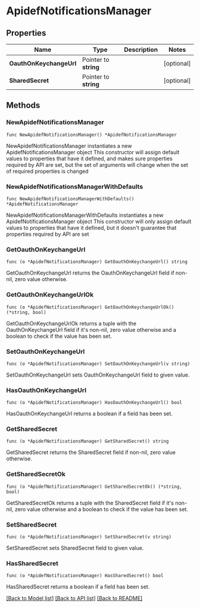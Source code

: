 # ApidefNotificationsManager

## Properties

Name | Type | Description | Notes
------------ | ------------- | ------------- | -------------
**OauthOnKeychangeUrl** | Pointer to **string** |  | [optional] 
**SharedSecret** | Pointer to **string** |  | [optional] 

## Methods

### NewApidefNotificationsManager

`func NewApidefNotificationsManager() *ApidefNotificationsManager`

NewApidefNotificationsManager instantiates a new ApidefNotificationsManager object
This constructor will assign default values to properties that have it defined,
and makes sure properties required by API are set, but the set of arguments
will change when the set of required properties is changed

### NewApidefNotificationsManagerWithDefaults

`func NewApidefNotificationsManagerWithDefaults() *ApidefNotificationsManager`

NewApidefNotificationsManagerWithDefaults instantiates a new ApidefNotificationsManager object
This constructor will only assign default values to properties that have it defined,
but it doesn't guarantee that properties required by API are set

### GetOauthOnKeychangeUrl

`func (o *ApidefNotificationsManager) GetOauthOnKeychangeUrl() string`

GetOauthOnKeychangeUrl returns the OauthOnKeychangeUrl field if non-nil, zero value otherwise.

### GetOauthOnKeychangeUrlOk

`func (o *ApidefNotificationsManager) GetOauthOnKeychangeUrlOk() (*string, bool)`

GetOauthOnKeychangeUrlOk returns a tuple with the OauthOnKeychangeUrl field if it's non-nil, zero value otherwise
and a boolean to check if the value has been set.

### SetOauthOnKeychangeUrl

`func (o *ApidefNotificationsManager) SetOauthOnKeychangeUrl(v string)`

SetOauthOnKeychangeUrl sets OauthOnKeychangeUrl field to given value.

### HasOauthOnKeychangeUrl

`func (o *ApidefNotificationsManager) HasOauthOnKeychangeUrl() bool`

HasOauthOnKeychangeUrl returns a boolean if a field has been set.

### GetSharedSecret

`func (o *ApidefNotificationsManager) GetSharedSecret() string`

GetSharedSecret returns the SharedSecret field if non-nil, zero value otherwise.

### GetSharedSecretOk

`func (o *ApidefNotificationsManager) GetSharedSecretOk() (*string, bool)`

GetSharedSecretOk returns a tuple with the SharedSecret field if it's non-nil, zero value otherwise
and a boolean to check if the value has been set.

### SetSharedSecret

`func (o *ApidefNotificationsManager) SetSharedSecret(v string)`

SetSharedSecret sets SharedSecret field to given value.

### HasSharedSecret

`func (o *ApidefNotificationsManager) HasSharedSecret() bool`

HasSharedSecret returns a boolean if a field has been set.


[[Back to Model list]](../README.md#documentation-for-models) [[Back to API list]](../README.md#documentation-for-api-endpoints) [[Back to README]](../README.md)


